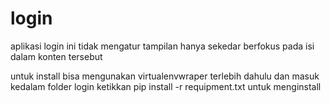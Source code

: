 # login

aplikasi login ini tidak mengatur tampilan hanya sekedar berfokus pada isi dalam konten tersebut

untuk install bisa mengunakan virtualenvwraper terlebih dahulu dan masuk kedalam folder login 
 ketikkan pip install -r requipment.txt untuk menginstall
